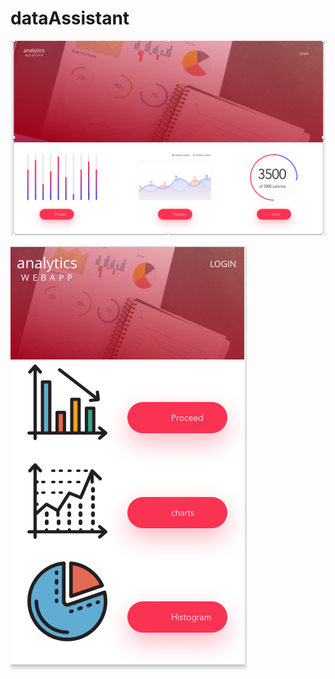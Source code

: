 # dataAssistant

![alt text](https://github.com/flema1/dataAssistant/blob/master/screenshots/Screen%20Shot%202018-03-26%20at%201.24.04%20AM.png "Logo Title Text 1")

![alt text](https://github.com/flema1/dataAssistant/blob/master/screenshots/Screen%20Shot%202018-03-26%20at%201.24.20%20AM.png "Logo Title Text 1")

